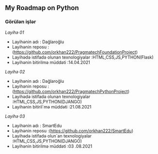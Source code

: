 ## My Roadmap on Python

### Görülən işlər

*Layihə 01*
- Layihənin adı : Dağlaroğlu
- Layihənin reposu :(https://github.com/orkhan222/PragmatechFoundationProject)
- Layihədə istifadə olunan texnologiyalar :HTML,CSS,JS,PYTHON(Flask)
- Layihənin bitirilmə müddəti :14.04.2021

*Layihə 02*
- Layihənin adı : Dağlaroğlu
- Layihənin reposu :(https://github.com/orkhan222/PragmatechPythonProject)
- Layihədə istifadə olunan texnologiyalar :HTML,CSS,JS,PYTHON(DJANGO)
- Layihənin bitiril`mə müddəti :21.08.2021


*Layihə 03*
- Layihənin adı : SmartEdu
- Layihənin reposu :(https://github.com/orkhan222/SmartEdu)
- Layihədə istifadə olun`an texnologiyalar :HTML,CSS,JS,PYTHON(DJANGO)
- Layihənin bitirilmə müddəti :03       .08.2021



